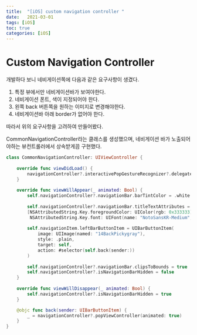 ```yaml
---
title:  "[iOS] custom navigation controller "
date:   2021-03-01
tags: [iOS]
toc: true 
categories: [iOS]
---
```


# Custom Navigation Controller

개발하다 보니 네비게이션쪽에 다음과 같은 요구사항이 생겼다.

1. 특정 뷰에서만 네비게이션바가 보여야한다.
2. 네비게이션 폰트, 색이 지정되어야 한다.
3. 왼쪽 back 버튼쪽을 원하는 이미지로 변경해야한다.
4. 네비게이션바 아래 border가 없어야 한다.



따라서 위의 요구사항을 고려하여 만들어봤다.

CommonNavigationController라는 클래스를 생성했으며, 네비게이션 바가 노출되어야하는 뷰컨트롤러에서 상속받게끔 구현했다.



```swift
class CommonNavigationController: UIViewController {
    
    override func viewDidLoad() {
        navigationController?.interactivePopGestureRecognizer?.delegate = nil
    }
    
    override func viewWillAppear(_ animated: Bool) {
        self.navigationController?.navigationBar.barTintColor = .white
        
        self.navigationController?.navigationBar.titleTextAttributes =
        [NSAttributedString.Key.foregroundColor: UIColor(rgb: 0x333333),
         NSAttributedString.Key.font: UIFont(name: "NotoSansKR-Medium", size: 16)!]
        
        self.navigationItem.leftBarButtonItem = UIBarButtonItem(
            image: UIImage(named: "14BackPickygray"),
            style: .plain,
            target: self,
            action: #selector(self.back(sender:))
        )
        
        self.navigationController?.navigationBar.clipsToBounds = true
        self.navigationController?.isNavigationBarHidden = false
    }
    
    override func viewWillDisappear(_ animated: Bool) {
        self.navigationController?.isNavigationBarHidden = true
    }

    @objc func back(sender: UIBarButtonItem) {
        _ = navigationController?.popViewController(animated: true)
    }
}
```


